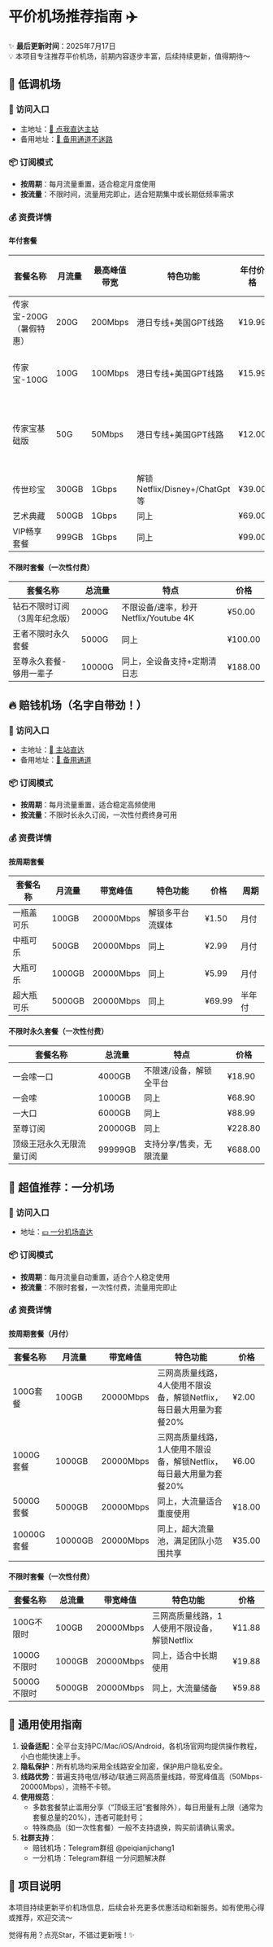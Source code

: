 # 平价机场推荐指南 ✈️

✨ **最后更新时间**：2025年7月17日  
💡 本项目专注推荐平价机场，前期内容逐步丰富，后续持续更新，值得期待～  


## 🌟 低调机场

### 🔗 访问入口
- 主地址：[🚀 点我直达主站](https://home.xn--4gqrn32e.com/#/register?code=VrUQBB83)  
- 备用地址：[🔗 备用通道不迷路](https://home.xn--4gqrn32e.com/#/register?code=rn3C1syq)  


### 📦 订阅模式
- **按周期**：每月流量重置，适合稳定月度使用  
- **按流量**：不限时间，流量用完即止，适合短期集中或长期低频率需求  


### 💰 资费详情

#### 年付套餐
| 套餐名称                | 月流量   | 最高峰值带宽 | 特色功能                          | 年付价格 | 多周期优惠                  |
|-------------------------|----------|--------------|-----------------------------------|----------|-----------------------------|
| 传家宝-200G（暑假特惠） | 200G     | 200Mbps      | 港日专线+美国GPT线路              | ¥19.99   | 两年¥35、三年¥50            |
| 传家宝-100G             | 100G     | 100Mbps      | 港日专线+美国GPT线路              | ¥15.99   | 两年¥28、三年¥40            |
| 传家宝基础版            | 50G      | 50Mbps       | 港日专线+美国GPT线路              | ¥12.00   | 两年¥20（约0.8元/月）       |
| 传世珍宝                | 300GB    | 1Gbps        | 解锁Netflix/Disney+/ChatGpt等    | ¥39.00   | -                           |
| 艺术典藏                | 500GB    | 1Gbps        | 同上                             | ¥69.00   | -                           |
| VIP畅享套餐             | 999GB    | 1Gbps        | 同上                             | ¥99.00   | -                           |

#### 不限时套餐（一次性付费）
| 套餐名称                  | 总流量   | 特点                                  | 价格   |
|---------------------------|----------|---------------------------------------|--------|
| 钻石不限时订阅（3周年纪念版） | 2000G    | 不限设备/速率，秒开Netflix/Youtube 4K | ¥50.00 |
| 王者不限时永久套餐        | 5000G    | 同上                                  | ¥100.00|
| 至尊永久套餐-够用一辈子   | 10000G   | 同上，全设备支持+定期清日志          | ¥188.00|


## 🔥 赔钱机场（名字自带劲！）

### 🔗 访问入口
- 主地址：[🥤 主站直达](https://xn--mes358aby2apfg.com/#/register?code=o9qpL741)  
- 备用地址：[🍻 备用通道](https://xn--mes358aby2apfg.com/#/register?code=4GFwB8nE)  


### 📦 订阅模式
- **按周期**：每月流量重置，适合稳定高频使用  
- **按流量**：不限时长永久订阅，一次性付费终身可用  


### 💰 资费详情

#### 按周期套餐
| 套餐名称       | 月流量    | 带宽峰值   | 特色功能                  | 价格    | 周期   |
|----------------|-----------|------------|---------------------------|---------|--------|
| 一瓶盖可乐     | 100GB     | 20000Mbps  | 解锁多平台流媒体          | ¥1.50   | 月付   |
| 中瓶可乐       | 500GB     | 20000Mbps  | 同上                      | ¥2.99   | 月付   |
| 大瓶可乐       | 1000GB    | 20000Mbps  | 同上                      | ¥5.99   | 月付   |
| 超大瓶可乐     | 5000GB    | 20000Mbps  | 同上                      | ¥69.99  | 半年付 |

#### 不限时永久套餐（一次性付费）
| 套餐名称                     | 总流量     | 特点                          | 价格     |
|------------------------------|------------|-------------------------------|----------|
| 一会嗦一口                   | 4000GB     | 不限速/设备，解锁全平台       | ¥18.90   |
| 一会嗦                       | 1000GB     | 同上                          | ¥68.90   |
| 一大口                       | 6000GB     | 同上                          | ¥88.99   |
| 至尊订阅                     | 20000GB    | 同上                          | ¥228.80  |
| 顶级王冠永久无限流量订阅     | 99999GB    | 支持分享/售卖，无限流量       | ¥688.00  |


## 🤑 超值推荐：一分机场

### 🔗 访问入口
- 地址：[💴 一分机场直达](https://xn--4gqx1hgtfdmt.com/#/register?code=29RU9Qoe)  


### 📦 订阅模式
- **按周期**：每月流量自动重置，适合个人稳定使用  
- **按流量**：不限时套餐，一次性付费，流量用完即止  


### 💰 资费详情

#### 按周期套餐（月付）
| 套餐名称       | 月流量    | 带宽峰值   | 特色功能                                  | 价格    |
|----------------|-----------|------------|-------------------------------------------|---------|
| 100G套餐       | 100GB     | 20000Mbps  | 三网高质量线路，4人使用不限设备，解锁Netflix，每日最大用量为套餐20% | ¥2.00   |
| 1000G套餐      | 1000GB    | 20000Mbps  | 三网高质量线路，1人使用不限设备，解锁Netflix，每日最大用量为套餐20% | ¥6.00   |
| 5000G套餐      | 5000GB    | 20000Mbps  | 同上，大流量适合重度使用                   | ¥18.00  |
| 10000G套餐     | 10000GB   | 20000Mbps  | 同上，超大流量池，满足团队小范围共享       | ¥35.00  |

#### 不限时套餐（一次性付费）
| 套餐名称       | 总流量    | 带宽峰值   | 特色功能                                  | 价格     |
|----------------|-----------|------------|-------------------------------------------|----------|
| 100G不限时     | 100GB     | 20000Mbps  | 三网高质量线路，1人使用不限设备，解锁Netflix | ¥11.88   |
| 1000G不限时    | 1000GB    | 20000Mbps  | 同上，适合中长期使用                       | ¥19.88   |
| 5000G不限时    | 5000GB    | 20000Mbps  | 同上，大流量储备                           | ¥59.88   |


## 📱 通用使用指南
1. **设备适配**：全平台支持PC/Mac/iOS/Android，各机场官网均提供操作教程，小白也能快速上手。  
2. **隐私保护**：所有机场均采用全线路安全加密，保护用户隐私安全。  
3. **线路优势**：普遍支持电信/移动/联通三网高质量线路，带宽峰值高（50Mbps-20000Mbps），流畅不卡顿。  
4. **使用规范**：  
   - 多数套餐禁止滥用分享（“顶级王冠”套餐除外），每日用量有上限（通常为套餐总量的20%），违者可能封号；  
   - 特殊商品（如一次性套餐）一般不支持退换，购买前请确认需求。  
5. **社群支持**：  
   - 赔钱机场：Telegram群组 @peiqianjichang1  
   - 一分机场：Telegram群组 一分问题解决群  


## 📝 项目说明
本项目持续更新平价机场信息，后续会补充更多优惠活动和新服务。如有使用心得或推荐，欢迎交流～  

觉得有用？点亮Star，不错过更新哦！✨
